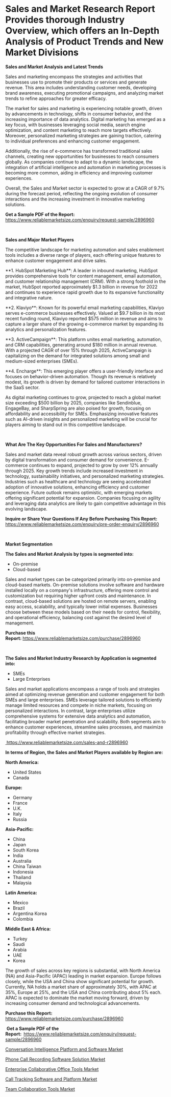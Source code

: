 <p><h1>Sales and Market Research Report Provides thorough Industry Overview, which offers an In-Depth Analysis of Product Trends and New Market Divisions</h1></p><p><strong>Sales and Market Analysis and Latest Trends</strong></p>
<p><p>Sales and marketing encompass the strategies and activities that businesses use to promote their products or services and generate revenue. This area includes understanding customer needs, developing brand awareness, executing promotional campaigns, and analyzing market trends to refine approaches for greater efficacy. </p><p>The market for sales and marketing is experiencing notable growth, driven by advancements in technology, shifts in consumer behavior, and the increasing importance of data analytics. Digital marketing has emerged as a key focus, with businesses leveraging social media, search engine optimization, and content marketing to reach more targets effectively. Moreover, personalized marketing strategies are gaining traction, catering to individual preferences and enhancing customer engagement.</p><p>Additionally, the rise of e-commerce has transformed traditional sales channels, creating new opportunities for businesses to reach consumers globally. As companies continue to adapt to a dynamic landscape, the integration of artificial intelligence and automation in marketing processes is becoming more common, aiding in efficiency and improving customer experiences.</p><p>Overall, the Sales and Market sector is expected to grow at a CAGR of 9.7% during the forecast period, reflecting the ongoing evolution of consumer interactions and the increasing investment in innovative marketing solutions.</p></p>
<p><strong>Get a Sample PDF of the Report:&nbsp;</strong> <a href="https://www.reliablemarketsize.com/enquiry/request-sample/2896960?utm_campaign=1879&utm_medium=2&utm_source=Github&utm_content=ia&utm_term=15032025&utm_id=sales-and">https://www.reliablemarketsize.com/enquiry/request-sample/2896960</a></p>
<p>&nbsp;</p>
<p><strong>Sales and Major Market Players</strong></p>
<p><p>The competitive landscape for marketing automation and sales enablement tools includes a diverse range of players, each offering unique features to enhance customer engagement and drive sales. </p><p>**1. HubSpot Marketing Hub**: A leader in inbound marketing, HubSpot provides comprehensive tools for content management, email automation, and customer relationship management (CRM). With a strong foothold in the market, HubSpot reported approximately $1.3 billion in revenue for 2022 and continues to experience rapid growth due to its expansive functionality and integrative nature.</p><p>**2. Klaviyo**: Known for its powerful email marketing capabilities, Klaviyo serves e-commerce businesses effectively. Valued at $9.7 billion in its most recent funding round, Klaviyo reported $575 million in revenue and aims to capture a larger share of the growing e-commerce market by expanding its analytics and personalization features.</p><p>**3. ActiveCampaign**: This platform unites email marketing, automation, and CRM capabilities, generating around $180 million in annual revenue. With a projected CAGR of over 15% through 2025, ActiveCampaign is capitalizing on the demand for integrated solutions among small and medium-sized enterprises (SMEs).</p><p>**4. Encharge**: This emerging player offers a user-friendly interface and focuses on behavior-driven automation. Though its revenue is relatively modest, its growth is driven by demand for tailored customer interactions in the SaaS sector.</p><p>As digital marketing continues to grow, projected to reach a global market size exceeding $500 billion by 2025, companies like Sendinblue, EngageBay, and SharpSpring are also poised for growth, focusing on affordability and accessibility for SMEs. Emphasizing innovative features such as AI-driven insights and personalized marketing will be crucial for players aiming to stand out in this competitive landscape.</p></p>
<p>&nbsp;</p>
<p><strong>What Are The Key Opportunities For Sales and Manufacturers?</strong></p>
<p><p>Sales and market data reveal robust growth across various sectors, driven by digital transformation and consumer demand for convenience. E-commerce continues to expand, projected to grow by over 12% annually through 2025. Key growth trends include increased investment in technology, sustainability initiatives, and personalized marketing strategies. Industries such as healthcare and technology are seeing accelerated adoption of innovative solutions, enhancing efficiency and customer experience. Future outlook remains optimistic, with emerging markets offering significant potential for expansion. Companies focusing on agility and leveraging data analytics are likely to gain competitive advantage in this evolving landscape.</p></p>
<p><strong>Inquire or Share Your Questions If Any Before Purchasing This Report:</strong> <a href="https://www.reliablemarketsize.com/enquiry/pre-order-enquiry/2896960?utm_campaign=1879&utm_medium=2&utm_source=Github&utm_content=ia&utm_term=15032025&utm_id=sales-and">https://www.reliablemarketsize.com/enquiry/pre-order-enquiry/2896960</a></p>
<p>&nbsp;</p>
<p><strong>Market Segmentation</strong></p>
<p><strong>The Sales and Market Analysis by types is segmented into:</strong></p>
<p><ul><li>On-premise</li><li>Cloud-based</li></ul></p>
<p><p>Sales and market types can be categorized primarily into on-premise and cloud-based markets. On-premise solutions involve software and hardware installed locally on a company's infrastructure, offering more control and customization but requiring higher upfront costs and maintenance. In contrast, cloud-based solutions are hosted on remote servers, enabling easy access, scalability, and typically lower initial expenses. Businesses choose between these models based on their needs for control, flexibility, and operational efficiency, balancing cost against the desired level of management.</p></p>
<p><strong>Purchase this Report:&nbsp;</strong><a href="https://www.reliablemarketsize.com/purchase/2896960?utm_campaign=1879&utm_medium=2&utm_source=Github&utm_content=ia&utm_term=15032025&utm_id=sales-and">https://www.reliablemarketsize.com/purchase/2896960</a></p>
<p>&nbsp;</p>
<p><strong>The Sales and Market Industry Research by Application is segmented into:</strong></p>
<p><ul><li>SMEs</li><li>Large Enterprises</li></ul></p>
<p><p>Sales and market applications encompass a range of tools and strategies aimed at optimizing revenue generation and customer engagement for both SMEs and large enterprises. SMEs leverage tailored solutions to efficiently manage limited resources and compete in niche markets, focusing on personalized interactions. In contrast, large enterprises utilize comprehensive systems for extensive data analytics and automation, facilitating broader market penetration and scalability. Both segments aim to enhance customer experiences, streamline sales processes, and maximize profitability through effective market strategies.</p></p>
<p><a href="https://www.reliablemarketsize.com/sales-and-r2896960?utm_campaign=1879&utm_medium=2&utm_source=Github&utm_content=ia&utm_term=15032025&utm_id=sales-and">&nbsp;https://www.reliablemarketsize.com/sales-and-r2896960</a></p>
<p><strong>In terms of Region, the Sales and Market Players available by Region are:</strong></p>
<p>
    <p> <strong> North America: </strong>
        <ul>
            <li>United States</li>
            <li>Canada</li>
        </ul>
        </p> 
    <p> <strong> Europe: </strong>
        <ul>
            <li>Germany</li>
            <li>France</li>
            <li>U.K.</li>
            <li>Italy</li>
            <li>Russia</li>
        </ul>
        </p> 
    <p> <strong> Asia-Pacific: </strong>
        <ul>
            <li>China</li>
            <li>Japan</li>
            <li>South Korea</li>
            <li>India</li>
            <li>Australia</li>
            <li>China Taiwan</li>
            <li>Indonesia</li>
            <li>Thailand</li>
            <li>Malaysia</li>
        </ul>
        </p> 
    <p> <strong> Latin America: </strong>
        <ul>
            <li>Mexico</li>
            <li>Brazil</li>
            <li>Argentina Korea</li>
            <li>Colombia</li>
        </ul>
        </p> 
    <p> <strong> Middle East & Africa: </strong>
        <ul>
            <li>Turkey</li>
            <li>Saudi</li>
            <li>Arabia</li>
            <li>UAE</li>
            <li>Korea</li>
        </ul>
    </p>
    </p>
<p><p>The growth of sales across key regions is substantial, with North America (NA) and Asia-Pacific (APAC) leading in market expansion. Europe follows closely, while the USA and China show significant potential for growth. Currently, NA holds a market share of approximately 30%, with APAC at 35%, Europe at 25%, and the USA and China contributing about 5% each. APAC is expected to dominate the market moving forward, driven by increasing consumer demand and technological advancements.</p></p>
<p><strong>Purchase this Report: </strong><a href="https://www.reliablemarketsize.com/purchase/2896960?utm_campaign=1879&utm_medium=2&utm_source=Github&utm_content=ia&utm_term=15032025&utm_id=sales-and">https://www.reliablemarketsize.com/purchase/2896960</a></p>
<p>&nbsp;<strong>Get a Sample PDF of the Report:&nbsp;&nbsp;</strong><a href="https://www.reliablemarketsize.com/enquiry/request-sample/2896960?utm_campaign=1879&utm_medium=2&utm_source=Github&utm_content=ia&utm_term=15032025&utm_id=sales-and">https://www.reliablemarketsize.com/enquiry/request-sample/2896960</a></p>
<p><strong></strong></p>
<p><p><a href="https://github.com/lotoahshaiek/Market-Research-Report-List-1/blob/main/conversation-intelligence-platform-and-software-market.md?utm_campaign=1879&utm_medium=2&utm_source=Github&utm_content=ia&utm_term=15032025&utm_id=sales-and">Conversation Intelligence Platform and Software Market</a></p><p><a href="https://github.com/nsmifidget3/Market-Research-Report-List-1/blob/main/phone-call-recording-software-solution-market.md?utm_campaign=1879&utm_medium=2&utm_source=Github&utm_content=ia&utm_term=15032025&utm_id=sales-and">Phone Call Recording Software Solution Market</a></p><p><a href="https://github.com/wiltsdeenyuw/Market-Research-Report-List-1/blob/main/enterprise-collaborative-office-tools-market.md?utm_campaign=1879&utm_medium=2&utm_source=Github&utm_content=ia&utm_term=15032025&utm_id=sales-and">Enterprise Collaborative Office Tools Market</a></p><p><a href="https://github.com/orlinvisonju/Market-Research-Report-List-1/blob/main/call-tracking-software-and-platform-market.md?utm_campaign=1879&utm_medium=2&utm_source=Github&utm_content=ia&utm_term=15032025&utm_id=sales-and">Call Tracking Software and Platform Market</a></p><p><a href="https://github.com/fabrehugessf/Market-Research-Report-List-1/blob/main/team-collaboration-tools-market.md?utm_campaign=1879&utm_medium=2&utm_source=Github&utm_content=ia&utm_term=15032025&utm_id=sales-and">Team Collaboration Tools Market</a></p></p>